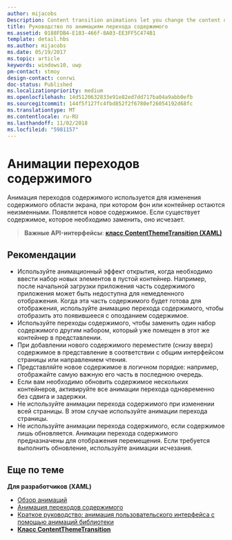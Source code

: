 ```yaml
---
author: mijacobs
Description: Content transition animations let you change the content of an area of the screen while keeping the container or background constant. New content fades in. If there is existing content to be replaced, that content fades out.
title: Руководство по анимациям перехода содержимого
ms.assetid: 0188FDB4-E183-466f-8A03-EE3FF5C474B1
template: detail.hbs
ms.author: mijacobs
ms.date: 05/19/2017
ms.topic: article
keywords: windows10, uwp
pm-contact: stmoy
design-contact: conrwi
doc-status: Published
ms.localizationpriority: medium
ms.openlocfilehash: 14d5120632833e91e82ed7dd717ba04a9abb0efb
ms.sourcegitcommit: 144f5f127fc4fbd852f2f6780ef26054192d68fc
ms.translationtype: MT
ms.contentlocale: ru-RU
ms.lasthandoff: 11/02/2018
ms.locfileid: "5981157"
---
```

# <a name="content-transition-animations"></a>Анимации переходов содержимого



Анимация переходов содержимого используется для изменения содержимого области экрана, при котором фон или контейнер остаются неизменными. Появляется новое содержимое. Если существует содержимое, которое необходимо заменить, оно исчезает.

> **Важные API-интерфейсы**: [**класс ContentThemeTransition (XAML)**](https://msdn.microsoft.com/library/windows/apps/br243104)

## <a name="dos-and-donts"></a>Рекомендации


-   Используйте анимационный эффект открытия, когда необходимо ввести набор новых элементов в пустой контейнер. Например, после начальной загрузки приложения часть содержимого приложения может быть недоступна для немедленного отображения. Когда эта часть содержимого будет готова для отображения, используйте анимацию перехода содержимого, чтобы отобразить это появившееся с опозданием содержимое.
-   Используйте переходы содержимого, чтобы заменить один набор содержимого другим набором, который уже помещен в этот же контейнер в представлении.
-   При добавлении нового содержимого переместите (снизу вверх) содержимое в представление в соответствии с общим интерфейсом страницы или направлением чтения.
-   Представляйте новое содержимое в логичном порядке: например, отображайте самую важную его часть в последнюю очередь.
-   Если вам необходимо обновить содержимое нескольких контейнеров, активируйте все анимации перехода одновременно без сдвига и задержки.
-   Не используйте анимации перехода содержимого при изменении всей страницы. В этом случае используйте анимации перехода страницы.
-   Не используйте анимации перехода содержимого, если содержимое лишь обновляется. Анимации перехода содержимого предназначены для отображения перемещения. Если требуется выполнить обновление, используйте анимации исчезания.



## <a name="related-articles"></a>Еще по теме

**Для разработчиков (XAML)**
* [Обзор анимаций](https://msdn.microsoft.com/library/windows/apps/mt187350)
* [Анимация переходов содержимого](https://msdn.microsoft.com/library/windows/apps/xaml/jj649426)
* [Краткое руководство: анимация пользовательского интерфейса с помощью анимаций библиотеки](https://msdn.microsoft.com/library/windows/apps/xaml/hh452703)
* [**Класс ContentThemeTransition**](https://msdn.microsoft.com/library/windows/apps/br243104)

 

 




